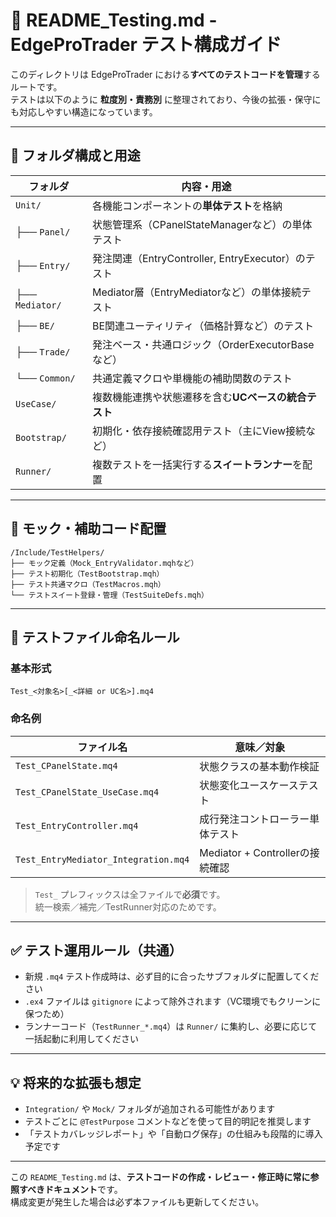 
# 🧪 README_Testing.md - EdgeProTrader テスト構成ガイド

このディレクトリは EdgeProTrader における**すべてのテストコードを管理**するルートです。  
テストは以下のように **粒度別・責務別** に整理されており、今後の拡張・保守にも対応しやすい構造になっています。

---

## 📁 フォルダ構成と用途

| フォルダ                     | 内容・用途                                      |
|------------------------------|-------------------------------------------------|
| `Unit/`                      | 各機能コンポーネントの**単体テスト**を格納         |
| ├── `Panel/`                 | 状態管理系（CPanelStateManagerなど）の単体テスト     |
| ├── `Entry/`                 | 発注関連（EntryController, EntryExecutor）のテスト   |
| ├── `Mediator/`              | Mediator層（EntryMediatorなど）の単体接続テスト      |
| ├── `BE/`                    | BE関連ユーティリティ（価格計算など）のテスト         |
| ├── `Trade/`                 | 発注ベース・共通ロジック（OrderExecutorBaseなど）   |
| └── `Common/`                | 共通定義マクロや単機能の補助関数のテスト             |
| `UseCase/`                   | 複数機能連携や状態遷移を含む**UCベースの統合テスト** |
| `Bootstrap/`                 | 初期化・依存接続確認用テスト（主にView接続など）     |
| `Runner/`                    | 複数テストを一括実行する**スイートランナー**を配置    |

---

## 📁 モック・補助コード配置

```plaintext
/Include/TestHelpers/
├── モック定義（Mock_EntryValidator.mqhなど）
├── テスト初期化（TestBootstrap.mqh）
├── テスト共通マクロ（TestMacros.mqh）
└── テストスイート登録・管理（TestSuiteDefs.mqh）
```

---

## 📛 テストファイル命名ルール

### 基本形式

```
Test_<対象名>[_<詳細 or UC名>].mq4
```

### 命名例

| ファイル名                            | 意味／対象                      |
|---------------------------------------|----------------------------------|
| `Test_CPanelState.mq4`                | 状態クラスの基本動作検証           |
| `Test_CPanelState_UseCase.mq4`        | 状態変化ユースケーステスト         |
| `Test_EntryController.mq4`            | 成行発注コントローラー単体テスト     |
| `Test_EntryMediator_Integration.mq4`  | Mediator + Controllerの接続確認     |

> `Test_` プレフィックスは全ファイルで**必須**です。  
> 統一検索／補完／TestRunner対応のためです。

---

## ✅ テスト運用ルール（共通）

- 新規 `.mq4` テスト作成時は、必ず目的に合ったサブフォルダに配置してください
- `.ex4` ファイルは `gitignore` によって除外されます（VC環境でもクリーンに保つため）
- ランナーコード（`TestRunner_*.mq4`）は `Runner/` に集約し、必要に応じて一括起動に利用してください

---

## 💡 将来的な拡張も想定

- `Integration/` や `Mock/` フォルダが追加される可能性があります
- テストごとに `@TestPurpose` コメントなどを使って目的明記を推奨します
- 「テストカバレッジレポート」や「自動ログ保存」の仕組みも段階的に導入予定です

---

この `README_Testing.md` は、**テストコードの作成・レビュー・修正時に常に参照すべきドキュメント**です。  
構成変更が発生した場合は必ず本ファイルも更新してください。

